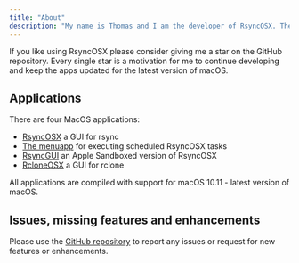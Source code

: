 ```yaml
---
title: "About"
description: "My name is Thomas and I am the developer of RsyncOSX. The development of RsyncOSX commenced in January 2016 as a project to learn Swift. The first version was released in March 2016 and I have learned a lot since then.The codebase for RsyncOSX today is very different from the very start."
---
```

If you like using RsyncOSX please consider giving me a star on the GitHub repository. Every single star is a motivation for me to continue developing and keep the apps updated for the latest version of macOS.

## Applications

There are four MacOS applications:

- [RsyncOSX](/post/rsynosxdocs/) a GUI for rsync
- [The menuapp](/post/menuapp/) for executing scheduled RsyncOSX tasks
- [RsyncGUI](/post/rsyncguichangelog/) an Apple Sandboxed version of RsyncOSX
- [RcloneOSX](https://github.com/rsyncOSX/rcloneosx) a GUI for rclone

All applications are compiled with support for macOS 10.11 - latest version of macOS.

## Issues, missing features and enhancements

Please use the [GitHub repository](https://github.com/rsyncOSX/RsyncOSX) to report any issues or request for new features or enhancements.
